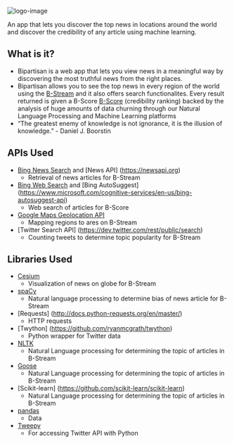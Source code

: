![logo-image](https://raw.githubusercontent.com/srujant/MLNews/master/static/img/logo3.png)

An app that lets you discover the top news in locations around the world and discover the credibility of any article using machine learning.

## What is it?
- Bipartisan is a web app that lets you view news in a meaningful way by discovering the most truthful news from the right places. 
- Bipartisan allows you to see the top news in every region of the world using the [B-Stream](https://hophacks-bipartisan-rachitag22.c9users.io/stream) and it also offers search functionalites. Every result returned is given a B-Score [B-Score](https://hophacks-bipartisan-rachitag22.c9users.io/bias) (credibility ranking) backed by the analysis of huge amounts of data churning through our Natural Language Processing and Machine Learning platforms
- “The greatest enemy of knowledge is not ignorance, it is the illusion of knowledge.” - Daniel J. Boorstin

## APIs Used
- [Bing News Search](https://www.microsoft.com/cognitive-services/en-us/bing-news-search-api) and [News API] (https://newsapi.org)
	- Retrieval of news articles for B-Stream
- [Bing Web Search](https://www.microsoft.com/cognitive-services/en-us/bing-web-search-api) and [Bing AutoSuggest] (https://www.microsoft.com/cognitive-services/en-us/bing-autosuggest-api)
	- Web search of articles for B-Score
- [Google Maps Geolocation API](https://developers.google.com/maps/documentation/geolocation/intro)
  - Mapping regions to ares on B-Stream
- [Twitter Search API] (https://dev.twitter.com/rest/public/search)
	- Counting tweets to determine topic popularity for B-Stream

## Libraries Used
- [Cesium](https://cesiumjs.org)
  - Visualization of news on globe for B-Stream
- [spaCy](https://spacy.io)
  - Natural language processing to determine bias of news article for B-Stream
- [Requests] (http://docs.python-requests.org/en/master/)
	- HTTP requests
- [Twython] (https://github.com/ryanmcgrath/twython)
	- Python wrapper for Twitter data
- [NLTK](http://www.nltk.org/)
  - Natural Language processing for determining the topic of articles in B-Stream
- [Goose](https://github.com/GravityLabs/goose/wiki)
	- Natural Language processing for determining the topic of articles in B-Stream	
- [Scikit-learn] (https://github.com/scikit-learn/scikit-learn)
	- Natural Language processing for determining the topic of articles in B-Stream
- [pandas](http://pandas.pydata.org/)
	- Data
- [Tweepy](https://github.com/tweepy/tweepy)
	- For accessing Twitter API with Python
